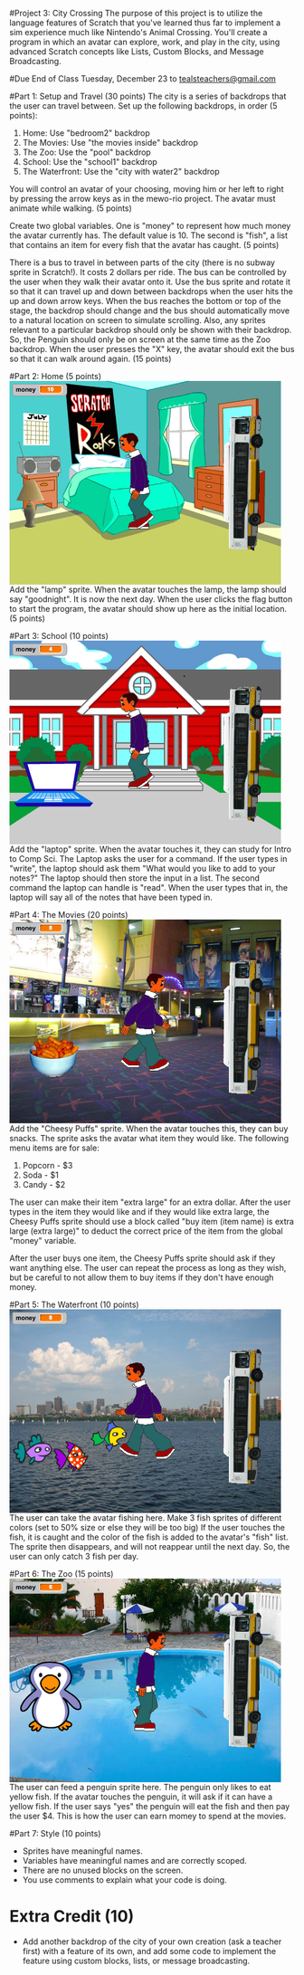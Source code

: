 #Project 3: City Crossing
The purpose of this project is to utilize the language features of Scratch that you've learned thus far to implement a sim experience much like Nintendo's Animal Crossing. You'll create a program in which an avatar can explore, work, and play in the city, using advanced Scratch concepts like Lists, Custom Blocks, and Message Broadcasting.

#Due
End of Class Tuesday, December 23 to tealsteachers@gmail.com

#Part 1: Setup and Travel (30 points)
The city is a series of backdrops that the user can travel between. Set up the following backdrops, in order (5 points):
1. Home: Use "bedroom2" backdrop
2. The Movies: Use "the movies inside" backdrop
3. The Zoo: Use the "pool" backdrop
4. School: Use the "school1" backdrop
5. The Waterfront: Use the "city with water2" backdrop

You will control an avatar of your choosing, moving him or her left to right by pressing the arrow keys as in the mewo-rio project. The avatar must animate while walking. (5 points)

Create two global variables. One is "money" to represent how much money the avatar currently has. The default value is 10. The second is "fish", a list that contains an item for every fish that the avatar has caught. (5 points)

There is a bus to travel in between parts of the city (there is no subway sprite in Scratch!). It costs 2 dollars per ride. The bus can be controlled by the user when they walk their avatar onto it. Use the bus sprite and rotate it so that it can travel up and down between backdrops when the user hits the up and down arrow keys. When the bus reaches the bottom or top of the stage, the backdrop should change and the bus should automatically move to a natural location on screen to simulate scrolling. Also, any sprites relevant to a particular backdrop should only be shown with their backdrop. So, the Penguin should only be on screen at the same time as the Zoo backdrop. When the user presses the "X" key, the avatar should exit the bus so that it can walk around again. (15 points)

#Part 2: Home (5 points)
<img src="home.png" style="display:block;">
Add the "lamp" sprite. When the avatar touches the lamp, the lamp should say "goodnight". It is now the next day. When the user clicks the flag button to start the program, the avatar should show up here as the initial location. (5 points)

#Part 3: School (10 points)
<img src="school.png" style="display:block;">
Add the "laptop" sprite. When the avatar touches it, they can study for Intro to Comp Sci. The Laptop asks the user for a command. If the user types in "write", the laptop should ask them "What would you like to add to your notes?" The laptop should then store the input in a list. The second command the laptop can handle is "read". When the user types that in, the laptop will say all of the notes that have been typed in.

#Part 4: The Movies (20 points)
<img src="movies.png" style="display:block;">
Add the "Cheesy Puffs" sprite. When the avatar touches this, they can buy snacks. The sprite asks the avatar what item they would like. The following menu items are for sale:
1. Popcorn - $3
2. Soda - $1
3. Candy - $2

The user can make their item "extra large" for an extra dollar. After the user types in the item they would like and if they would like extra large, the Cheesy Puffs sprite should use a block called "buy item (item name) is extra large (extra large)" to deduct the correct price of the item from the global "money" variable.

After the user buys one item, the Cheesy Puffs sprite should ask if they want anything else. The user can repeat the process as long as they wish, but be careful to not allow them to buy items if they don't have enough money.

#Part 5: The Waterfront (10 points)
<img src="waterfront.png" style="display:block;">
The user can take the avatar fishing here. Make 3 fish sprites of different colors (set to 50% size or else they will be too big) If the user touches the fish, it is caught and the color of the fish is added to the avatar's "fish" list. The sprite then disappears, and will not reappear until the next day. So, the user can only catch 3 fish per day.

#Part 6: The Zoo (15 points)
<img src="zoo.png" style="display:block;">
The user can feed a penguin sprite here. The penguin only likes to eat yellow fish. If the avatar touches the penguin, it will ask if it can have a yellow fish. If the user says "yes" the penguin will eat the fish and then pay the user $4. This is how the user can earn momey to spend at the movies.

#Part 7: Style (10 points)
- Sprites have meaningful names.
- Variables have meaningful names and are correctly scoped.
- There are no unused blocks on the screen.
- You use comments to explain what your code is doing.

# Extra Credit (10)
- Add another backdrop of the city of your own creation (ask a teacher first) with a feature of its own, and add some code to implement the feature using custom blocks, lists, or message broadcasting. 